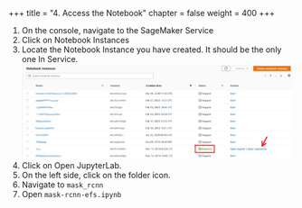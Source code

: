 +++
title = "4. Access the Notebook"
chapter = false
weight = 400
+++

1. On the console, navigate to the SageMaker Service
2. Click on Notebook Instances
3. Locate the Notebook Instance you have created. It should be the only one In Service.
![Notebook Instances](resources/notebook-instances.png?width=800px)
4. Click on Open JupyterLab.
5. On the left side, click on the folder icon.
6. Navigate to `mask_rcnn`
7. Open `mask-rcnn-efs.ipynb`
